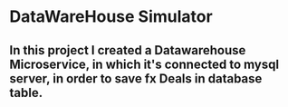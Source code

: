 # DataWareHouse Simulator

In this project I created a Datawarehouse Microservice, in which it's connected to mysql server, in order to save fx Deals in database table. 
---
